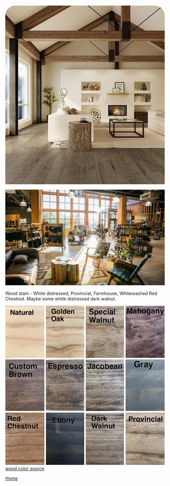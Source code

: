 
<!--
![](livingroom/img/8-C12-main-sun-CR-Andrew-Pogue_800.jpg)
![](livingroom/img/masstimber.jpg)
![](livingroom/img/MGA-mass-timber-wood-innovation-design-centre-hero-886x590.jpg)
![](livingroom/img/mass-timber-frame-e1569231844722.jpg)
-->


![](img/grey-beams.jpg) 

![](img/REI.jpg)  

Wood stain - White distressed, Provincial, Farmhouse, Whitewashed Red Chestnut. Maybe some white distressed dark walnut.

<!--
	Polyblend #11 Snow White 8 oz. Grout Renew Colorant

	https://www.homedepot.com/p/Custom-Building-Products-Polyblend-11-Snow-White-8-oz-Grout-Renew-Colorant-GCL11HPT/100133209

	How To:
	https://www.remodelaholic.com/dye-grout-refresh-dated-tile-floor/
-->

![](img/wood-colors-white-distressed.jpg)
[wood color source](https://www.etsy.com/listing/903462334/wood-samples-wood-stain-sample-stain)  


[Home](../)  



